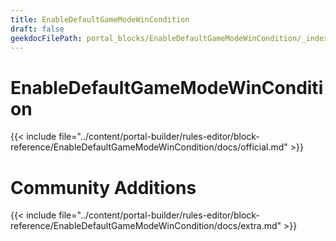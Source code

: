 ```yaml
---
title: EnableDefaultGameModeWinCondition
draft: false
geekdocFilePath: portal_blocks/EnableDefaultGameModeWinCondition/_index.md
---
```

# EnableDefaultGameModeWinCondition
{{< include file="../content/portal-builder/rules-editor/block-reference/EnableDefaultGameModeWinCondition/docs/official.md" >}}

# Community Additions

{{< include file="../content/portal-builder/rules-editor/block-reference/EnableDefaultGameModeWinCondition/docs/extra.md" >}}